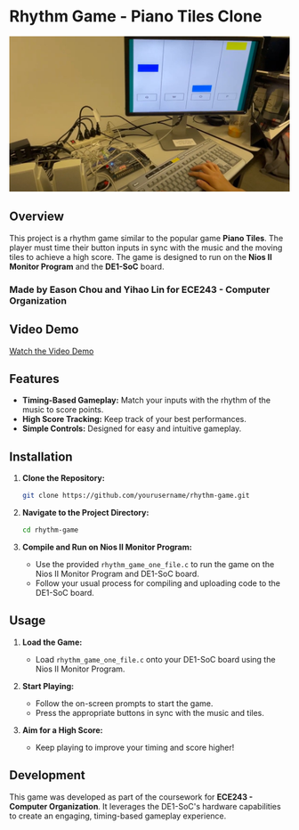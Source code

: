 # Rhythm Game - Piano Tiles Clone

![Rhythm Game Screenshot](rhythm-game.jpg)

## Overview

This project is a rhythm game similar to the popular game **Piano Tiles**. The player must time their button inputs in sync with the music and the moving tiles to achieve a high score. The game is designed to run on the **Nios II Monitor Program** and the **DE1-SoC** board.

### Made by Eason Chou and Yihao Lin for ECE243 - Computer Organization

## Video Demo

[Watch the Video Demo](https://youtu.be/g_SRKAhhgUU?si=hU0ohW2wd8ksbmVh)

## Features

- **Timing-Based Gameplay:** Match your inputs with the rhythm of the music to score points.
- **High Score Tracking:** Keep track of your best performances.
- **Simple Controls:** Designed for easy and intuitive gameplay.

## Installation

1. **Clone the Repository:**
   ```bash
   git clone https://github.com/yourusername/rhythm-game.git
   ```

2. **Navigate to the Project Directory:**
   ```bash
   cd rhythm-game
   ```

3. **Compile and Run on Nios II Monitor Program:**
   - Use the provided `rhythm_game_one_file.c` to run the game on the Nios II Monitor Program and DE1-SoC board.
   - Follow your usual process for compiling and uploading code to the DE1-SoC board.

## Usage

1. **Load the Game:**
   - Load `rhythm_game_one_file.c` onto your DE1-SoC board using the Nios II Monitor Program.

2. **Start Playing:**
   - Follow the on-screen prompts to start the game.
   - Press the appropriate buttons in sync with the music and tiles.

3. **Aim for a High Score:**
   - Keep playing to improve your timing and score higher!

## Development

This game was developed as part of the coursework for **ECE243 - Computer Organization**. It leverages the DE1-SoC's hardware capabilities to create an engaging, timing-based gameplay experience.
